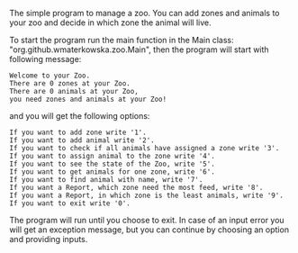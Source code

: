 The simple program to manage a zoo. You can add zones and animals to your zoo and decide in which zone the animal will live.

To start the program run the main function in the Main class: "org.github.wmaterkowska.zoo.Main", then the program will start with following message:

    Welcome to your Zoo.
    There are 0 zones at your Zoo.
    There are 0 animals at your Zoo,
    you need zones and animals at your Zoo!

and you will get the following options:

    If you want to add zone write '1'. 
    If you want to add animal write '2'. 
    If you want to check if all animals have assigned a zone write '3'. 
    If you want to assign animal to the zone write '4'.
    If you want to see the state of the Zoo, write '5'.
    If you want to get animals for one zone, write '6'.
    If you want to find animal with name, write '7'.
    If you want a Report, which zone need the most feed, write '8'.
    If you want a Report, in which zone is the least animals, write '9'.
    If you want to exit write '0'.

The program will run until you choose to exit. In case of an input error you will get an exception message, but you can continue by choosing an option and providing inputs.